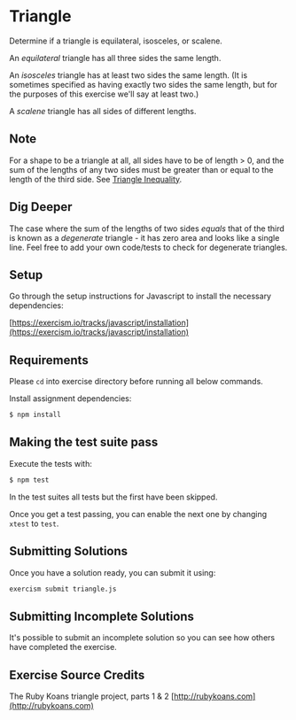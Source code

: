 # Triangle

Determine if a triangle is equilateral, isosceles, or scalene.

An _equilateral_ triangle has all three sides the same length.

An _isosceles_ triangle has at least two sides the same length. (It is
sometimes specified as having exactly two sides the same length, but for the
purposes of this exercise we'll say at least two.)

A _scalene_ triangle has all sides of different lengths.

## Note

For a shape to be a triangle at all, all sides have to be of length > 0, and
the sum of the lengths of any two sides must be greater than or equal to the
length of the third side. See [Triangle
Inequality](https://en.wikipedia.org/wiki/Triangle_inequality).

## Dig Deeper

The case where the sum of the lengths of two sides _equals_ that of the third
is known as a _degenerate_ triangle - it has zero area and looks like a single
line. Feel free to add your own code/tests to check for degenerate triangles.

## Setup

Go through the setup instructions for Javascript to install the necessary
dependencies:

[https://exercism.io/tracks/javascript/installation](https://exercism.io/tracks/javascript/installation)

## Requirements

Please `cd` into exercise directory before running all below commands.

Install assignment dependencies:

```bash
$ npm install
```

## Making the test suite pass

Execute the tests with:

```bash
$ npm test
```

In the test suites all tests but the first have been skipped.

Once you get a test passing, you can enable the next one by changing `xtest` to
`test`.


## Submitting Solutions

Once you have a solution ready, you can submit it using:

```bash
exercism submit triangle.js
```

## Submitting Incomplete Solutions

It's possible to submit an incomplete solution so you can see how others have
completed the exercise.

## Exercise Source Credits

The Ruby Koans triangle project, parts 1 & 2 [http://rubykoans.com](http://rubykoans.com)

